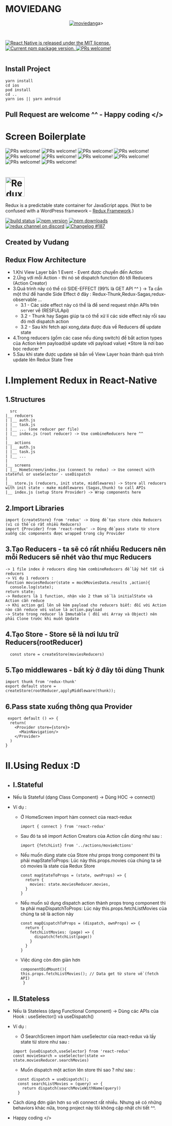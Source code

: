 # MOVIEDANG 

<div style='display:flex;justify-content:space-between;align-items:center;flex-direction:column'>
  <div>
    <a href="https://github.com/giavudangle/movies-redux-example"><img style='margin-bottom:30' src="https://i.ibb.co/DfdnQ6P/moviedang.png" alt="moviedang" border="0"></a>a>
  </div>
  <div>
    <p align="right|center">
  <a href="https://github.com/facebook/react-native/blob/master/LICENSE">
    <img src="https://img.shields.io/badge/license-MIT-blue.svg" alt="React Native is released under the MIT license." />
  </a>
 
  <a href="https://www.npmjs.org/package/react-native">
    <img src="https://badge.fury.io/js/react-native.svg" alt="Current npm package version." />
  </a>
  <a href="https://reactnative.dev/docs/contributing">
    <img src="https://img.shields.io/badge/PRs-welcome-brightgreen.svg" alt="PRs welcome!" />
  </a>
  
</p>
  </div>

</div>


  ## Install Project
  ```
  yarn install
  cd ios
  pod install
  cd ..
  yarn ios || yarn android
  ```        
  ## Pull Request are welcome ^^ - Happy coding </>

  # Screen Boilerplate
  <div>
<img src="https://res.cloudinary.com/chemthan2202/image/upload/v1607914190/small_119115708_351068646031033_4541522725677316172_n_88a9f035fb.jpg?49841.159999999945" alt="PRs welcome!" />
<img src="https://res.cloudinary.com/chemthan2202/image/upload/v1607914189/small_119315284_3389626361113132_7026334592899254701_n_fef6d8b80b.jpg?49841.920000000755" alt="PRs welcome!" />
<img src="https://res.cloudinary.com/chemthan2202/image/upload/v1607914189/small_119055187_935051533652032_337964872884829872_n_048d32d9c2.jpg?49842.43500000048" alt="PRs welcome!" />
<img src="https://res.cloudinary.com/chemthan2202/image/upload/v1607914189/small_119088809_2272367636243092_1391283304310133929_n_173ec29b55.jpg?49843.92000000025" alt="PRs welcome!" />
<img src="https://res.cloudinary.com/chemthan2202/image/upload/v1607914189/small_119449174_642337853334986_3866066777282252335_n_440a5383d1.jpg?49844.39999999995" alt="PRs welcome!" />
<img src="https://res.cloudinary.com/chemthan2202/image/upload/v1607914186/small_119096885_349170862934749_1745981848977438978_n_8fe63cb8d8.jpg?49844.83" alt="PRs welcome!" />
<img src="https://res.cloudinary.com/chemthan2202/image/upload/v1607914186/small_119455785_1004350380035231_4037914016651990109_n_56a8862e3e.jpg?49845.24000000056" alt="PRs welcome!" />
<img src="https://res.cloudinary.com/chemthan2202/image/upload/v1607914185/small_119198151_770178180493114_3607850728848561280_n_7eaa61a807.jpg?49845.690000000104" alt="PRs welcome!" />
<img src="https://res.cloudinary.com/chemthan2202/image/upload/v1607914185/small_119085869_2739805953009883_8820109445373160085_n_3ac12e0f5d.jpg?49846.120000000155" alt="PRs welcome!" />
<img src="https://res.cloudinary.com/chemthan2202/image/upload/v1607914185/small_119218763_645432899706304_3249292824512421653_n_ee4b7b2a62.jpg?49846.54000000046" alt="PRs welcome!" />
  </div>


# <a href='http://redux.js.org'><img src='https://camo.githubusercontent.com/f28b5bc7822f1b7bb28a96d8d09e7d79169248fc/687474703a2f2f692e696d6775722e636f6d2f4a65567164514d2e706e67' height='60' alt='Redux Logo' aria-label='redux.js.org' /></a>

Redux is a predictable state container for JavaScript apps.
(Not to be confused with a WordPress framework – [Redux Framework](https://reduxframework.com/).)


[![build status](https://img.shields.io/travis/reduxjs/redux/master.svg?style=flat-square)](https://travis-ci.org/reduxjs/redux)
[![npm version](https://img.shields.io/npm/v/redux.svg?style=flat-square)](https://www.npmjs.com/package/redux)
[![npm downloads](https://img.shields.io/npm/dm/redux.svg?style=flat-square)](https://www.npmjs.com/package/redux)
[![redux channel on discord](https://img.shields.io/badge/discord-%23redux%20%40%20reactiflux-61dafb.svg?style=flat-square)](https://discord.gg/0ZcbPKXt5bZ6au5t)
[![Changelog #187](https://img.shields.io/badge/changelog-%23187-lightgrey.svg?style=flat-square)](https://changelog.com/187)

  ## Created by Vudang
  

  ## Redux Flow Architecture
  - 1.Khi View Layer bắn 1 Event - Event được chuyển đến Action
  - 2.Ứng với mỗi Action - thì nó sẽ dispatch function đó tới Reducers (Action Creator)
  - 3.Quá trình này có thể có SIDE-EFFECT (99% là GET API ^^ ) 
  -> Ta cần một thứ để handle Side Effect ở đây : Redux-Thunk,Redux-Sagas,redux-observable ...
    - 3.1 - Các side effect này có thể là để send request nhận APIs trên server về (RESFULApi)
    - 3.2 - Thunk hay Sagas giúp ta có thể xử lí các side effect này rồi sau đó mới dispatch action
    - 3.2 - Sau khi fetch api xong,data được đưa về Reducers để update state
  - 4.Trong reducers (gồm các case nếu dùng switch) để bắt action types của Action kèm payload(sẽ update với payload value)
  *Store là nơi bao bọc reducer *
  - 5.Sau khi state được update sẽ bắn về View Layer hoàn thành quá trình update lên Redux State Tree




  # I.Implement Redux in React-Native 
  ## 1.Structures 
  ```
    src
  |__ reducers
  | |__ auth.js
  | |__ task.js
  | |__ ... (one reducer per file)
  | |__ index.js (root reducer) -> Use combineReducers here ^^
  |
  |__ actions
  | |__ auth.js
  | |__ task.js
  | |__ ...
  |
  |__ screens
  | |__ HomeScreen/index.jsx (connect to redux) -> Use connect with stateful or useSelector - useDispatch
  |
  |__ store.js (reducers, init state, middlewares) -> Store all reducers with init state - make middlewares (Sagas,thunk) to call APIs
  |__ index.js (setup Store Provider) -> Wrap components here 
  ```

  ## 2.Import Libraries
    import {createStore} from 'redux' -> Dùng để tạo store chứa Reducers (vì có thể có rất nhiều Reducers)
    import {Provider} from 'react-redux' -> Dùng để pass state từ store xuống các components được wrapped trong cây Provider
    
  ##  3.Tạo Reducers - ta sẽ có rất nhiều Reducers nên mỗi Reducers sẽ nhét vào thư mục Reducers
    -> 1 file index ở reducers dùng hàm combineReducers để lấy hết tất cả reducers
    -> Ví dụ 1 reducers : 
    function moviesReducer(state = mockMoviesData.results ,action){
      console.log(state);
    return state;
    -> Reducers là 1 function, nhận vào 2 tham số là initialState và Action cần reduce
    -> Khi action gửi lên sẽ kèm payload cho reducers biết: đối với Action nào cần reduce với value là action.payload
    -> State trong reducer là Immutable ( đối với Array và Object) nên phải Clone trước khi muốn Update
  ## 4.Tạo Store - Store sẽ là nơi lưu trữ Reducers(rootReducer)
      const store = createStore(moviesReducers)   
  ## 5.Tạo middlewares - bất kỳ ở đây tôi dùng Thunk
    import thunk from 'redux-thunk'
    export default store = createStore(rootReducer,applyMiddleware(thunk));
  ## 6.Pass state xuống thông qua Provider
     export default () => { 
      return(
        <Provider store={store}>
          <MainNavigation/>
        </Provider>
      )
    }


  # II.Using Redux :D 
  
 - ##  I.Stateful
  - Nếu là Stateful (dạng Class Component) -> Dùng HOC -> connect()
  - Ví dụ : 
    - Ở HomeScreen import hàm connect của react-redux 
      ```
      import { connect } from 'react-redux'
      ```
    - Sau đó ta sẽ import Action Creators của Action cần dùng như sau :
      ```
      import {fetchList} from '../actions/movieActions'
      ```
    - Nếu muốn dùng state của Store như props trong component thì ta phải
      mapStateToProps: 
      Lúc này this.props.movies của chúng ta sẽ có movies là state của Redux Store
      ```
      const mapStateToProps = (state, ownProps) => {
        return {
          movies: state.moviesReducer.movies,        
        }
      }
      ```
    - Nếu muốn sử dụng dispatch action thành props trong component thì ta phải
      mapDispatchToProps:
      Lúc này this.props.fetchListMovies của chúng ta sẽ là action này
      ```
      const mapDispatchToProps = (dispatch, ownProps) => {
        return {
          fetchListMovies: (page) => {
            dispatch(fetchList(page))
          }    
        }
      } 
      ```
    - Việc dùng còn đơn giản hơn 
      ```
      componentDidMount(){
      this.props.fetchListMovies(); // Data get từ store về (fetch API)
       }
      ```


      
 - ## II.Stateless
  - Nếu là Stateless (dạng Functional Component) 
  -> Dùng các APIs của Hook : useSelector() và useDispatch()
  - Ví dụ :
    - Ở SearchScreen import hàm useSelector của react-redux và lấy state từ store như sau :
    ```
    import {useDispatch,useSelector} from 'react-redux'
    const movieSearch = useSelector(state => state.moviesReducer.searchMovies)
    ```
    - Muốn dispatch một action lên store thì sao ? như sau :
    ```
      const dispatch = useDispatch();
      const searchListMovies = (query) => {
        return dispatch(searchMovieWithName(query))
      }
    ```
  - Cách dùng đơn giản hơn so với connect rất nhiều. Nhưng sẽ có những behaviors khác nữa, trong project này tôi không cập nhật chi tiết ^^.
  - Happy coding </>



